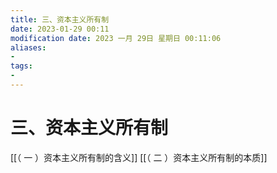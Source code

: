 ```yaml
---
title: 三、资本主义所有制
date: 2023-01-29 00:11
modification date: 2023 一月 29日 星期日 00:11:06
aliases: 
- 
tags: 
- 
---
```


# 三、资本主义所有制

[[（ 一 ）资本主义所有制的含义]]
[[（ 二 ）资本主义所有制的本质]]
